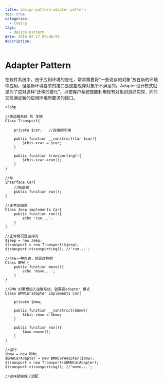```yaml
---
title: design-pattern-adapter-pattern
toc: true
categories:
  - coding
tags:
  - design pattern
date: 2016-06-17 09:48:53
description:
---
```

Adapter Pattern
===

在软件系统中，由于应用环境的变化，常常需要将“一些现存的对象”放在新的环境中应用，但是新环境要求的接口是这些现存对象所不满足的。Adapter设计模式就是为了应对这种“迁移的变化”，以使客户系统既能利用现有对象的良好实现，同时又能满足新的应用环境所要求的接口。
<!--more-->

```
<?php

//原运输系统 和 车辆
Class Transport{

	private $car;	//运输的车辆

	public function __construct(Car $car){
		$this->car = $car;
	}

	public function transporting(){
		$this->car->run();
	}
}

//车
interface Car{
	//搞运输
	public function run();
}

//正常运输车
Class Jeep implements Car{
	public function run(){
		echo 'run...';
	}
}

//正常情况是这样的
$jeep = new Jeep;
$transport = new Transport($jeep);
$transport->transporting();	//'run...';

//但有一种车辆，他是这样的
Class BMW {
	public function move(){
		echo 'move...';
	}
}

//BMW 如果想加入运输系统，就需要adapter 模式
Class BMWCaradapter implements Car{

	private $bmw;

	public function __construct($bmw){
		$this->bmw = $bmw;
	}

	public function run(){
		$bmw->move();
	}
}

//运行
$bmw = new BMW;
$BMWCarAdapter = new BMWCarAdapter($bmw);
$transport = new Transport($BMWCarAdapter);
$transport->transporting();	//'move...';

//这样就完成了适配
```
